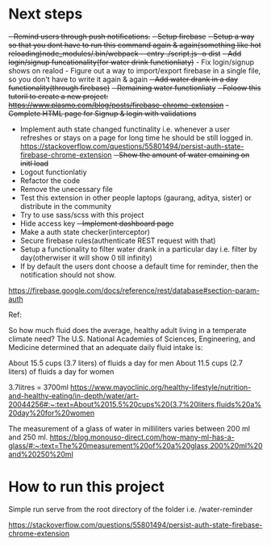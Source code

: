 # Next steps

~~- Remind users through push notifications.~~
~~- Setup firebase~~
~~- Setup a way so that you dont have to run this command again & again(something like hot reloading)node_modules/.bin/webpack --entry ./script.js -o dist~~
~~- Add login/signup funcationality(for water drink functionliaty)~~
    - Fix login/signup shows on realod
    - Figure out a way to import/export firebase in a single file, so you don't have to write it again & again
~~- Add water drank in a day functionality(through firebase)~~
~~- Remaining water functionliaty~~
~~- Foloow this tutoril to create a new project: https://www.plasmo.com/blog/posts/firebase-chrome-extension~~
~~- Complete HTML page for Signup & login with validations~~
- Implement auth state changed functinality i.e. whenever a user refreshes or stays on a page for long time
  he should be still logged in.
  https://stackoverflow.com/questions/55801494/persist-auth-state-firebase-chrome-extension
~~- Show the amount of water emaining on initl load~~
- Logout functionlatiy
- Refactor the code
- Remove the unecessary file
- Test this extension in other people laptops (gaurang, aditya, sister) or distribute in the community
- Try to use sass/scss with this project
- Hide access key
~~- Implement dashboard page~~
- Make a auth state checker(interceptor)
- Secure firebase rules(authenticate REST request with that)
- Setup a functionality to filter water drank in a particular day i.e. filter by day(otherwiser it will show 0 till infinity)
- If by default the users dont choose a default time for reminder, then the notification should not show.

https://firebase.google.com/docs/reference/rest/database#section-param-auth

Ref:

So how much fluid does the average, healthy adult living in a temperate climate need? The U.S. National Academies of Sciences, Engineering, and Medicine determined that an adequate daily fluid intake is:

About 15.5 cups (3.7 liters) of fluids a day for men
About 11.5 cups (2.7 liters) of fluids a day for women

3.7litres = 3700ml
https://www.mayoclinic.org/healthy-lifestyle/nutrition-and-healthy-eating/in-depth/water/art-20044256#:~:text=About%2015.5%20cups%20(3.7%20liters,fluids%20a%20day%20for%20women



The measurement of a glass of water in milliliters varies between 200 ml and 250 ml.
https://blog.monouso-direct.com/how-many-ml-has-a-glass/#:~:text=The%20measurement%20of%20a%20glass,200%20ml%20and%20250%20ml


# How to run this project

Simple run serve from the root directory of the folder i.e. /water-reminder

https://stackoverflow.com/questions/55801494/persist-auth-state-firebase-chrome-extension